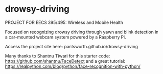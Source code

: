 # drowsy-driving

PROJECT FOR EECS 395/495: Wireless and Mobile Health

Focused on recognizing drowsy driving through yawn and blink detection in a car-mounted webcam system powered by a Raspberry Pi.

Access the project site here:
pantsworth.github.io/drowsy-driving

Many thanks to Shantnu Tiwari for this starter code:
https://github.com/shantnu/FaceDetect
and a great tutorial:
https://realpython.com/blog/python/face-recognition-with-python/

